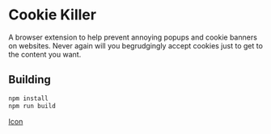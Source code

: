 # Cookie Killer

A browser extension to help prevent annoying popups and cookie banners on websites. Never again will you begrudgingly accept cookies just to get to the content you want.

## Building

```bash
npm install
npm run build
```

[Icon](https://www.flaticon.com/free-icon/smile_8383513?term=cookie&page=1&position=26&origin=search&related_id=8383513)